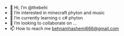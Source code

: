 - 👋 Hi, I’m @thebehi
- 👀 I’m interested in minecraft phyton and music
- 🌱 I’m currently learning c c# phyton
- 💞️ I’m looking to collaborate on ...
- 📫 How to reach me behnamhashemi666@gmail.com

<!---
thebehi/thebehi is a ✨ special ✨ repository because its `README.md` (this file) appears on your GitHub profile.
You can click the Preview link to take a look at your changes.
--->

